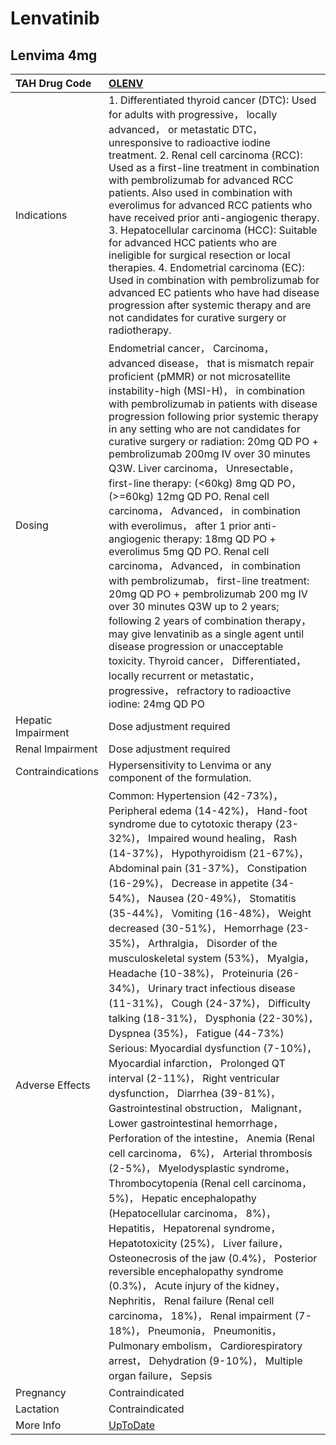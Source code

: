 # Lenvatinib

## Lenvima 4mg

| TAH Drug Code      | [OLENV](https://www.tahsda.org.tw/drugs/hissearch.php?drug_code=OLENV)                                                                                                                                                                                                                                                                                                                                                                                                                                                                                                                                                                                                                                                                                                                                                                                                                                                                                                                                                                                                                                                                                                                                                                                                                                                                                                                                                                                                                                                                              |
|:-------------------|:----------------------------------------------------------------------------------------------------------------------------------------------------------------------------------------------------------------------------------------------------------------------------------------------------------------------------------------------------------------------------------------------------------------------------------------------------------------------------------------------------------------------------------------------------------------------------------------------------------------------------------------------------------------------------------------------------------------------------------------------------------------------------------------------------------------------------------------------------------------------------------------------------------------------------------------------------------------------------------------------------------------------------------------------------------------------------------------------------------------------------------------------------------------------------------------------------------------------------------------------------------------------------------------------------------------------------------------------------------------------------------------------------------------------------------------------------------------------------------------------------------------------------------------------------|
| Indications        | 1. Differentiated thyroid cancer (DTC): Used for adults with progressive， locally advanced， or metastatic DTC， unresponsive to radioactive iodine treatment. 2. Renal cell carcinoma (RCC): Used as a first-line treatment in combination with pembrolizumab for advanced RCC patients. Also used in combination with everolimus for advanced RCC patients who have received prior anti-angiogenic therapy. 3. Hepatocellular carcinoma (HCC): Suitable for advanced HCC patients who are ineligible for surgical resection or local therapies. 4. Endometrial carcinoma (EC): Used in combination with pembrolizumab for advanced EC patients who have had disease progression after systemic therapy and are not candidates for curative surgery or radiotherapy.                                                                                                                                                                                                                                                                                                                                                                                                                                                                                                                                                                                                                                                                                                                                                                              |
| Dosing             | Endometrial cancer， Carcinoma， advanced disease， that is mismatch repair proficient (pMMR) or not microsatellite instability-high (MSI-H)， in combination with pembrolizumab in patients with disease progression following prior systemic therapy in any setting who are not candidates for curative surgery or radiation: 20mg QD PO + pembrolizumab 200mg IV over 30 minutes Q3W. Liver carcinoma， Unresectable， first-line therapy: (<60kg) 8mg QD PO， (>=60kg) 12mg QD PO. Renal cell carcinoma， Advanced， in combination with everolimus， after 1 prior anti-angiogenic therapy: 18mg QD PO + everolimus 5mg QD PO. Renal cell carcinoma， Advanced， in combination with pembrolizumab， first-line treatment: 20mg QD PO + pembrolizumab 200 mg IV over 30 minutes Q3W up to 2 years; following 2 years of combination therapy， may give lenvatinib as a single agent until disease progression or unacceptable toxicity. Thyroid cancer， Differentiated， locally recurrent or metastatic， progressive， refractory to radioactive iodine: 24mg QD PO                                                                                                                                                                                                                                                                                                                                                                                                                                                                         |
| Hepatic Impairment | Dose adjustment required                                                                                                                                                                                                                                                                                                                                                                                                                                                                                                                                                                                                                                                                                                                                                                                                                                                                                                                                                                                                                                                                                                                                                                                                                                                                                                                                                                                                                                                                                                                            |
| Renal Impairment   | Dose adjustment required                                                                                                                                                                                                                                                                                                                                                                                                                                                                                                                                                                                                                                                                                                                                                                                                                                                                                                                                                                                                                                                                                                                                                                                                                                                                                                                                                                                                                                                                                                                            |
| Contraindications  | Hypersensitivity to Lenvima or any component of the formulation.                                                                                                                                                                                                                                                                                                                                                                                                                                                                                                                                                                                                                                                                                                                                                                                                                                                                                                                                                                                                                                                                                                                                                                                                                                                                                                                                                                                                                                                                                    |
| Adverse Effects    | Common: Hypertension (42-73%)， Peripheral edema (14-42%)， Hand-foot syndrome due to cytotoxic therapy (23-32%)， Impaired wound healing， Rash (14-37%)， Hypothyroidism (21-67%)， Abdominal pain (31-37%)， Constipation (16-29%)， Decrease in appetite (34-54%)， Nausea (20-49%)， Stomatitis (35-44%)， Vomiting (16-48%)， Weight decreased (30-51%)， Hemorrhage (23-35%)， Arthralgia， Disorder of the musculoskeletal system (53%)， Myalgia， Headache (10-38%)， Proteinuria (26-34%)， Urinary tract infectious disease (11-31%)， Cough (24-37%)， Difficulty talking (18-31%)， Dysphonia (22-30%)， Dyspnea (35%)， Fatigue (44-73%) Serious: Myocardial dysfunction (7-10%)， Myocardial infarction， Prolonged QT interval (2-11%)， Right ventricular dysfunction， Diarrhea (39-81%)， Gastrointestinal obstruction， Malignant， Lower gastrointestinal hemorrhage， Perforation of the intestine， Anemia (Renal cell carcinoma， 6%)， Arterial thrombosis (2-5%)， Myelodysplastic syndrome， Thrombocytopenia (Renal cell carcinoma， 5%)， Hepatic encephalopathy (Hepatocellular carcinoma， 8%)， Hepatitis， Hepatorenal syndrome， Hepatotoxicity (25%)， Liver failure， Osteonecrosis of the jaw (0.4%)， Posterior reversible encephalopathy syndrome (0.3%)， Acute injury of the kidney， Nephritis， Renal failure (Renal cell carcinoma， 18%)， Renal impairment (7-18%)， Pneumonia， Pneumonitis， Pulmonary embolism， Cardiorespiratory arrest， Dehydration (9-10%)， Multiple organ failure， Sepsis |
| Pregnancy          | Contraindicated                                                                                                                                                                                                                                                                                                                                                                                                                                                                                                                                                                                                                                                                                                                                                                                                                                                                                                                                                                                                                                                                                                                                                                                                                                                                                                                                                                                                                                                                                                                                     |
| Lactation          | Contraindicated                                                                                                                                                                                                                                                                                                                                                                                                                                                                                                                                                                                                                                                                                                                                                                                                                                                                                                                                                                                                                                                                                                                                                                                                                                                                                                                                                                                                                                                                                                                                     |
| More Info          | [UpToDate](https://www.uptodate.com/contents/lenvatinib-drug-information)                                                                                                                                                                                                                                                                                                                                                                                                                                                                                                                                                                                                                                                                                                                                                                                                                                                                                                                                                                                                                                                                                                                                                                                                                                                                                                                                                                                                                                                                           |

